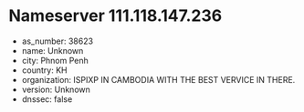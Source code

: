 # Nameserver 111.118.147.236

* as_number: 38623
* name: Unknown
* city: Phnom Penh
* country: KH
* organization: ISPIXP IN CAMBODIA WITH THE BEST VERVICE IN THERE.
* version: Unknown
* dnssec: false
